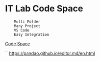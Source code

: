 # IT Lab Code Space 
		Multi Folder 
		Many Project 
		VS Code
		Easy Integration

[Code Space](https://blacklovertech-expert-orbit-746gvv94j4pcpr5.github.dev/ "Code Space")

``
https://pandao.github.io/editor.md/en.html

